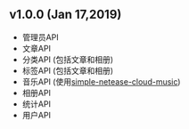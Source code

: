 ## v1.0.0 (Jan 17,2019)

* 管理员API
* 文章API
* 分类API (包括文章和相册)
* 标签API (包括文章和相册)
* 音乐API (使用[simple-netease-cloud-music](https://github.com/surmon-china/simple-netease-cloud-music))
* 相册API
* 统计API
* 用户API

